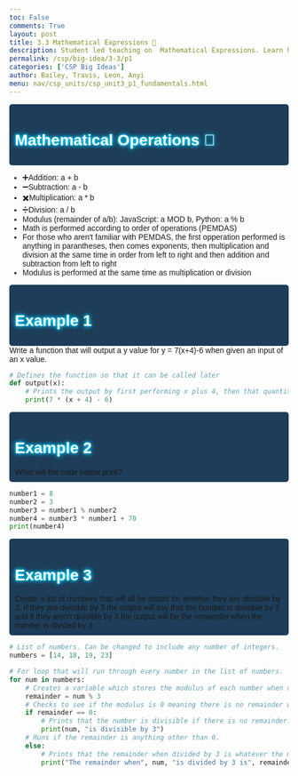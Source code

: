 ```yaml
---
toc: False
comments: True
layout: post
title: 3.3 Mathematical Expressions 🔣
description: Student led teaching on  Mathematical Expressions. Learn how mathematical expressions involve using arithmetic operators (like addition, subtraction, multiplication, and division) to perform calculations
permalink: /csp/big-idea/3-3/p1
categories: ['CSP Big Ideas']
author: Bailey, Travis, Leon, Anyi
menu: nav/csp_units/csp_unit3_p1_fundamentals.html
---
```


<style>
    .left-pattern, .right-pattern {
        position: fixed;
        top: 0;
        width: 200px;
        height: 100%;
        background-image: url('https://cdn.pixabay.com/photo/2022/11/02/22/25/background-7566164_1280.jpg');
        background-repeat: no-repeat;
        background-size: cover;
        z-index: -1;
    }
    .left-pattern {
        left: 0;
    }
    .right-pattern {
        right: 0;
    }
    .wtv {
    background-color: #1e3d59;
    padding: 10px;
    border-radius: 5px;
    }
    body {
        font-family: 'Comic Sans MS', cursive, sans-serif;
    }
    h1 {
             color: #ffffff;  
            text-shadow: 
                0 0 3px #00ccff,  
                0 0 6px #00ccff, 
                0 0 10px #00ccff;
        }
</style>


<div class="wtv">
<h1>Mathematical Operations 🔣</h1>
</div>

- ➕Addition: a + b 
- ➖Subtraction: a - b
- ✖️Multiplication: a * b
- ➗Division: a / b
- Modulus (remainder of a/b): JavaScript: a MOD b, Python: a % b
- Math is performed according to order of operations (PEMDAS)
- For those who aren't familiar with PEMDAS, the first opperation performed is anything in parantheses, then comes exponents, then multiplication and division at the same time in order from left to right and then addition and subtraction from left to right
- Modulus is performed at the same time as multiplication or division




<div class="wtv">
<h1>Example 1</h1>
</div>
Write a function that will output a y value for y = 7(x+4)-6 when given an input of an x value. 



```python
# Defines the function so that it can be called later
def output(x):
    # Prints the output by first performing x plus 4, then that quantity times 7 and finally subtracting 6 from that answer.
    print(7 * (x + 4) - 6)
```

<div class="wtv">
<h1>Example 2</h1>
What will the code below print?
</div>


```python
number1 = 8
number2 = 3
number3 = number1 % number2
number4 = number3 * number1 + 70
print(number4)
```

<div class="wtv">
<h1>Example 3</h1>
Create a list of numbers that will all be tested for whether they are divisible by 3. If they are divisible by 3 the output will say that the number is divisible by 3 and if they aren't divisible by 3 the output will be the remainder when the number is divided by 3.
</div>


```python
# List of numbers. Can be changed to include any number of integers.
numbers = [14, 18, 19, 23]

# For loop that will run through every number in the list of numbers.
for num in numbers:
    # Creates a variable which stores the modulus of each number when divided by 3.
    remainder = num % 3
    # Checks to see if the modulus is 0 meaning there is no remainder when divided.
    if remainder == 0:
        # Prints that the number is divisible if there is no remainder.
        print(num, "is divisible by 3")
    # Runs if the remainder is anything other than 0.
    else:
        # Prints that the remainder when divided by 3 is whatever the modulus was stored as.
        print("The remainder when", num, "is divided by 3 is", remainder)
```
